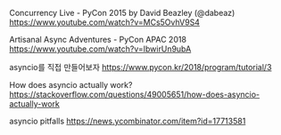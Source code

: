 Concurrency Live - PyCon 2015 by David Beazley (@dabeaz)
https://www.youtube.com/watch?v=MCs5OvhV9S4

Artisanal Async Adventures - PyCon APAC 2018
https://www.youtube.com/watch?v=IbwirUn9ubA

asyncio를 직접 만들어보자
https://www.pycon.kr/2018/program/tutorial/3

How does asyncio actually work?
https://stackoverflow.com/questions/49005651/how-does-asyncio-actually-work

asyncio pitfalls
https://news.ycombinator.com/item?id=17713581
